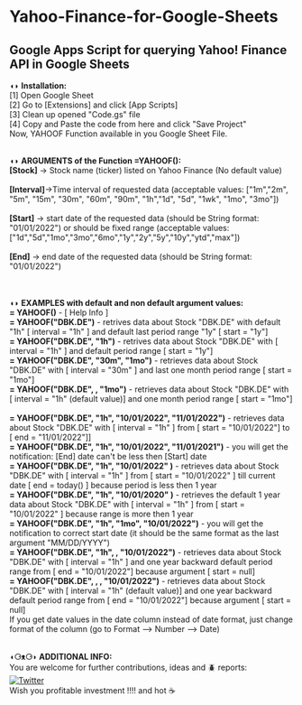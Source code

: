 # Yahoo-Finance-for-Google-Sheets
## Google Apps Script for querying Yahoo! Finance API in Google Sheets

◖◗ **Installation:**  
[1] Open Google Sheet  
[2] Go to [Extensions] and click [App Scripts]  
[3] Clean up opened "Code.gs" file   
[4] Copy and Paste the code from here and click "Save Project"  
Now, YAHOOF Function available in you Google Sheet File.  
<br />   

◖◗ **ARGUMENTS of the Function =YAHOOF():** <br />
**[Stock]** -> Stock name (ticker) listed on Yahoo Finance (No default value)<br /> 	
**[Interval]**->Time interval of requested data (acceptable values: ["1m","2m", "5m", "15m", "30m", "60m", "90m", "1h","1d", "5d", "1wk", "1mo", "3mo"])<br />  	
**[Start]** -> start date of the requested data (should be String format: "01/01/2022") or should be fixed range (acceptable values: ["1d","5d","1mo","3mo","6mo","1y","2y","5y","10y","ytd","max"])<br />  	
**[End]** -> end date of the requested data (should be String format: "01/01/2022")<br />   
<br />    

◖◗ **EXAMPLES with default and non default argument values:**<br />	
**= YAHOOF()**  -  [ Help Info ]	<br />
**= YAHOOF("DBK.DE")** -  retrives data about Stock "DBK.DE" with default "1h" [ interval = "1h" ] and default last period range "1y" [ start = "1y"]  	<br />
**= YAHOOF("DBK.DE", "1h")** -  retrives data about Stock "DBK.DE" with [ interval = "1h" ] and default period range [ start = "1y"] <br />	
**= YAHOOF("DBK.DE", "30m", "1mo")** -  retrieves data about Stock "DBK.DE" with [ interval = "30m" ] and last one month period range [ start = "1mo"] <br />
**= YAHOOF("DBK.DE",  , "1mo")** -  retrieves data about Stock "DBK.DE" with [ interval = "1h" (default value)] and one month period range [ start = "1mo"]<br /> 	
**= YAHOOF("DBK.DE", "1h", "10/01/2022", "11/01/2022")** - retrieves data about Stock "DBK.DE" with [ interval = "1h" ] from [ start = "10/01/2022"] to [ end = "11/01/2022"]]	<br />
**= YAHOOF("DBK.DE", "1h", "10/01/2022", "11/01/2021")** - you will get the notification: [End] date can't be less then [Start] date	<br />
**= YAHOOF("DBK.DE", "1h",  "10/01/2022" )** -  retrieves data about Stock "DBK.DE" with [ interval = "1h" ] from [ start = "10/01/2022" ] till current date [ end = today() ] because period is less then 1 year	<br />
**= YAHOOF("DBK.DE", "1h",  "10/01/2020" )** -  retrieves the default 1 year data about Stock "DBK.DE" with [ interval = "1h" ] from [ start = "10/01/2022" ] because range is more then 1 year  	<br />
**= YAHOOF("DBK.DE", "1h", "1mo", "10/01/2022")** -  you will get the notification to correct start date (it should be the same format as the last argument "MM/DD/YYYY") 	<br />
**= YAHOOF("DBK.DE", "1h",  , "10/01/2022")** -  retrieves data about Stock "DBK.DE" with [ interval = "1h" ] and one year backward default period range from [ end = "10/01/2022"] because argument [ start = null]	<br />
**= YAHOOF("DBK.DE",  ,  , "10/01/2022")** -  retrieves data about Stock "DBK.DE" with [ interval = "1h" (default value)] and one year backward default period range from [ end = "10/01/2022"] because argument [ start = null]	<br />
If you get date values in the date column instead of date format, just change format of the column (go to Format --> Number --> Date)	<br />
<br />
  
**◖⚆ᴥ⚆◗ ADDITIONAL INFO:**	<br />
You are welcome for further contributions, ideas and :beetle: reports: 	<br />
[![Twitter](https://img.shields.io/twitter/url/https/twitter.com/tabukmail.svg?style=social&label=Follow%20%40tabukmail)](https://twitter.com/tabukmail)	<br />
Wish you profitable investment !!!!   and hot :coffee:	<br />


